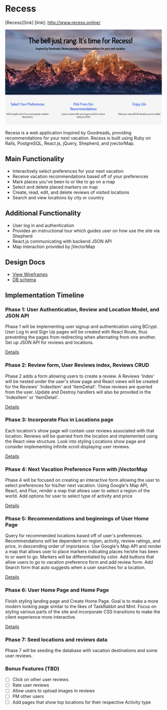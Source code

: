 # Recess

[Recess][link]
[link]: http://www.recess.online/

![Alt text](/app/assets/images/recess.png?raw=true)

Recess is a web application inspired by Goodreads, providing recommendations for your next vacation. Recess is built using Ruby on Rails, PostgreSQL, React.js, jQuery, Shepherd, and jvectorMap.

## Main Functionality
- Interactively select preferences for your next vacation
- Receive vacation recommendations based off of your preferences
- Mark places you've been to or like to go on a map
- Select and delete placed markers on map
- Create, read, edit, and delete reviews of visited locations
- Search and view locations by city or country

## Additional Functionality
- User log in and authentication
- Provides an instructional tour which guides user on how use the site via Shepherd
- React.js communicating with backend JSON API
- Map interaction provided by jVectorMap

## Design Docs
* [View Wireframes][view]
* [DB schema][schema]

[view]: ./docs/views.md
[schema]: ./docs/schema.md

## Implementation Timeline

### Phase 1: User Authentication, Review and Location Model, and JSON API

Phase 1 will be implementing user signup and authentication using BCrypt. User Log In and Sign Up pages will be created with React Route, thus preventing the pages from redirecting when alternating from one another. Set up JSON API for reviews and locations.

[Details][phase-one]

### Phase 2: Review form, User Reviews index, Reviews CRUD

Phase 2 adds a form allowing users to create a review. A Reviews 'Index' will be nested under the user's show page and React views will be created for the Reviews' 'IndexItem' and 'ItemDetail'. These reviews are queried from the user. Update and Destroy handlers will also be provided in the 'IndexItem' or 'ItemDetail'.

[Details][phase-two]

### Phase 3: Incorporate Flux in Locations page

Each location's show page will contain user reviews associated with that location. Reviews will be queried from the location and implemented using the React view structure. Look into styling Locations show page and consider implementing infinite scroll displaying user reviews.

[Details][phase-three]

### Phase 4: Next Vacation Preference Form with jVectorMap

Phase 4 will be focused on creating an interactive form allowing the user to select preferences for his/her next vacation. Using Google's Map API, React, and Flux, render a map that allows user to select a region of the world. Add options for user to select type of activity and price

[Details][phase-four]

### Phase 5: Recommendations and beginnings of User Home Page

Query for recommended locations based off of user's preferences. Recommendations will be dependent on region, activity, review ratings, and price, in descending order of importance. Use Google's Map API and render a map that allows user to place markers indicating places he/she has been to or want to go. Markers will be differentiated by color. Add buttons that allow users to go to vacation preference form and add review form. Add Search form that auto suggests when a user searches for a location.

[Details][phase-five]

### Phase 6: User Home Page and Home Page

Finish styling landing page and Create Home Page. Goal is to make a more modern looking page similar to the likes of TaskRabbit and Mint. Focus on styling various parts of the site and incorporate CSS transitions to make the client experience more interactive.

[Details][phase-six]

### Phase 7: Seed locations and reviews data

Phase 7 will be seeding the database with vacation destinations and some user reviews.

### Bonus Features (TBD)
- [ ] Click on other user reviews
- [ ] Rate user reviews
- [ ] Allow users to upload images in reviews
- [ ] PM other users
- [ ] Add pages that show top locations for their respective Activity type

[phase-one]: ./docs/phases/phase1.md
[phase-two]: ./docs/phases/phase2.md
[phase-three]: ./docs/phases/phase3.md
[phase-four]: ./docs/phases/phase4.md
[phase-five]: ./docs/phases/phase5.md
[phase-six]: ./docs/phases/phase6.md

